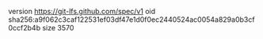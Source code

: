 version https://git-lfs.github.com/spec/v1
oid sha256:a9f062c3caf122531ef03df47e1d0f0ec2440524ac0054a829a0b3cf0ccf2b4b
size 3570
